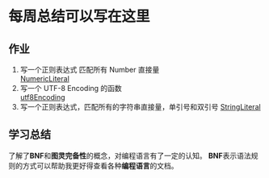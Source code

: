 # 每周总结可以写在这里

## 作业

1. 写一个正则表达式 匹配所有 Number 直接量  
   [NumericLiteral](./NumericLiteral.md)
2. 写一个 UTF-8 Encoding 的函数  
   [utf8Encoding](./utf8Encoding.md)
3. 写一个正则表达式，匹配所有的字符串直接量，单引号和双引号
   [StringLiteral](./StringLiteral.md)

## 学习总结

了解了**BNF**和**图灵完备性**的概念，对编程语言有了一定的认知。
**BNF**表示语法规则的方式可以帮助我更好得查看各种**编程语言**的文档。
